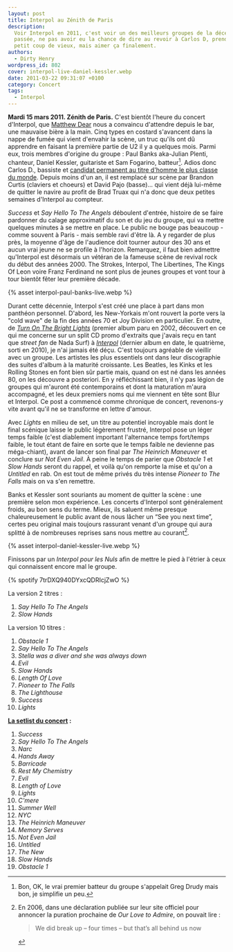 ```yaml
---
layout: post
title: Interpol au Zénith de Paris
description:
  Voir Interpol en 2011, c'est voir un des meilleurs groupes de la décennie
  passée, ne pas avoir eu la chance de dire au revoir à Carlos D, prendre un
  petit coup de vieux, mais aimer ça finalement.
authors:
  - Dirty Henry
wordpress_id: 802
cover: interpol-live-daniel-kessler.webp
date: 2011-03-22 09:31:07 +0100
category: Concert
tags:
  - Interpol
---
```


**Mardi 15 mars 2011. Zénith de Paris.** C'est bientôt l'heure du concert
d'Interpol, que [Matthew Dear][2] nous a convaincu d'attendre depuis le bar, une
mauvaise bière à la main. Cinq types en costard s'avancent dans la nappe de
fumée qui vient d'envahir la scène, un truc qu'ils ont dû apprendre en faisant
la première partie de U2 il y a quelques mois. Parmi eux, trois membres
d'origine du groupe : Paul Banks aka-Julian Plenti, chanteur, Daniel Kessler,
guitariste et Sam Fogarino, batteur[^1]. Adios donc Carlos D., bassiste et
[candidat permanent au titre d'homme le plus classe du monde][1]. Depuis moins
d'un an, il est remplacé sur scène par Brandon Curtis (claviers et choeurs) et
David Pajo (basse)… qui vient déjà lui-même de quitter le navire au profit de
Brad Truax qui n'a donc que deux petites semaines d'Interpol au compteur.

_Success_ et _Say Hello To The Angels_ déboulent d'entrée, histoire de se faire
pardonner du calage approximatif du son et du jeu du groupe, qui va mettre
quelques minutes à se mettre en place. Le public ne bouge pas beaucoup - comme
souvent à Paris - mais semble ravi d'être là. A y regarder de plus près, la
moyenne d'âge de l'audience doit tourner autour des 30 ans et aucun vrai jeune
ne se profile à l'horizon. Remarquez, il faut bien admettre qu'Interpol est
désormais un vétéran de la fameuse scène de revival rock du début des
années 2000. The Strokes, Interpol, The Libertines, The Kings Of Leon voire
Franz Ferdinand ne sont plus de jeunes groupes et vont tour à tour bientôt fêter
leur première décade.

{% asset interpol-paul-banks-live.webp %}

Durant cette décennie, Interpol s'est créé une place à part dans mon panthéon
personnel. D'abord, les New-Yorkais m'ont rouvert la porte vers la "cold wave"
de la fin des années 70 et Joy Division en particulier. En outre, de [_Turn On
The Bright Lights_][3] (premier album paru en 2002, découvert en ce qui me
concerne sur un split CD promo d'extraits que j'avais reçu en tant que _street
fan_ de Nada Surf) à [_Interpol_][4] (dernier album en date, le quatrième, sorti
en 2010), je n'ai jamais été déçu. C'est toujours agréable de vieillir avec un
groupe. Les artistes les plus essentiels ont dans leur discographie des suites
d'album à la maturité croissante. Les Beatles, les Kinks et les Rolling Stones
en font bien sûr partie mais, quand on est né dans les années 80, on les
découvre a posteriori. En y réfléchissant bien, il n'y pas légion de groupes qui
m'auront été contemporains et dont la maturation m'aura accompagné, et les deux
premiers noms qui me viennent en tête sont Blur et Interpol. Ce post a commencé
comme chronique de concert, revenons-y vite avant qu'il ne se transforme en
lettre d'amour.

Avec _Lights_ en milieu de set, un titre au potentiel incroyable mais dont le
final scénique laisse le public légèrement frustré, Interpol pose un léger temps
faible (c'est diablement important l'alternance temps fort/temps faible, le tout
étant de faire en sorte que le temps faible ne devienne pas méga-chiant), avant
de lancer son final par _The Heinrich Maneuver_ et conclure sur _Not Even Jail_.
À peine le temps de parier que _Obstacle 1_ et _Slow Hands_ seront du rappel, et
voilà qu'on remporte la mise et qu'on a _Untitled_ en rab. On est tout de même
privés du très intense _Pioneer to The Falls_ mais on va s'en remettre.

Banks et Kessler sont souriants au moment de quitter la scène : une première
selon mon expérience. Les concerts d'Interpol sont généralement froids, au bon
sens du terme. Mieux, ils saluent même presque chaleureusement le public avant
de nous lâcher un “See you next time”, certes peu original mais toujours
rassurant venant d'un groupe qui aura splitté à de nombreuses reprises sans nous
mettre au courant[^2].

{% asset interpol-daniel-kessler-live.webp %}

Finissons par un _Interpol pour les Nuls_ afin de mettre le pied à l'étrier à
ceux qui connaissent encore mal le groupe.

{% spotify 7trDXQ940DYxcQDRIcjZwO %}

La version 2 titres :

1. _Say Hello To The Angels_
1. _Slow Hands_

La version 10 titres :

1. _Obstacle 1_
1. _Say Hello To The Angels_
1. _Stella was a diver and she was always down_
1. _Evil_
1. _Slow Hands_
1. _Length Of Love_
1. _Pioneer to The Falls_
1. _The Lighthouse_
1. _Success_
1. _Lights_

**[La setlist du concert][5] :**

1. _Success_
1. _Say Hello To The Angels_
1. _Narc_
1. _Hands Away_
1. _Barricade_
1. _Rest My Chemistry_
1. _Evil_
1. _Length of Love_
1. _Lights_
1. _C'mere_
1. _Summer Well_
1. _NYC_
1. _The Heinrich Maneuver_
1. _Memory Serves_
1. _Not Even Jail_
1. _Untitled_
1. _The New_
1. _Slow Hands_
1. _Obstacle 1_

[^1]:
    Bon, OK, le vrai premier batteur du groupe s'appelait Greg Drudy mais bon,
    je simplifie un peu.

[^2]:
    En 2006, dans une déclaration publiée sur leur site officiel pour annoncer
    la puration prochaine de _Our Love to Admire_, on pouvait lire :

    > We did break up – four times – but that’s all behind us now

[1]: https://www.google.fr/images?q=carlos+d+interpol
[2]: https://fr.wikipedia.org/wiki/Matthew_Dear
[3]: https://album.link/fr/i/1534958435
[4]: https://album.link/fr/i/1119248442
[5]:
  https://www.setlist.fm/setlist/interpol/2011/le-zenith-paris-france-5bd27718.html
